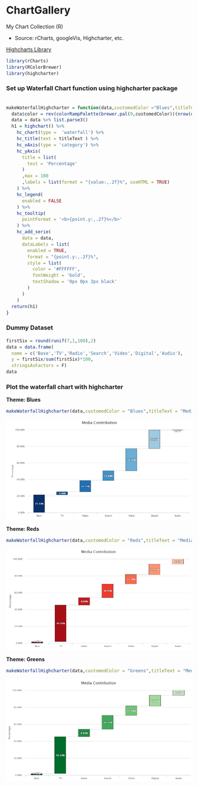 # ChartGallery
My Chart Collection (R)
* Source: rCharts, googleVis, Highcharter, etc.

[Highcharts Library](http://www.highcharts.com/) 

```r
library(rCharts)
library(RColorBrewer)
library(highcharter)
```
### Set up Waterfall Chart function using highcharter package
```r

makeWaterfallHighcharter = function(data,customedColor ="Blues",titleText = "Variable Importance"){
  data$color = rev(colorRampPalette(brewer.pal(9,customedColor))(nrow(data)+2)[-c(1,2)])
  data = data %>% list.parse3()
  h1 = highchart() %>%
    hc_chart(type =  'waterfall') %>%
    hc_title(text = titleText ) %>%
    hc_xAxis(type = 'category') %>%
    hc_yAxis(
      title = list(
        text = 'Percentage'
      )
      ,max = 100
      ,labels = list(format = "{value:,.2f}%", useHTML = TRUE)
    ) %>%
    hc_legend(
      enabled = FALSE
    ) %>%
    hc_tooltip(
      pointFormat = '<b>{point.y:,.2f}%</b>'
    ) %>%
    hc_add_serie(
      data = data,
      dataLabels = list(
        enabled = TRUE,
        format = "{point.y:,.2f}%",
        style = list(
          color = '#FFFFFF',
          fontWeight = 'bold',
          textShadow = '0px 0px 3px black'
        )
      )
    )
  return(h1)
}

```

### Dummy Dataset
```r
firstSix = round(runif(7,1,100),2)
data = data.frame(
  name = c('Base','TV','Radio','Search','Video','Digital','Audio'),
  y = firstSix/sum(firstSix)*100,
  stringsAsFactors = F)
data
```

### Plot the waterfall chart with highcharter
__Theme: Blues__
```r
makeWaterfallHighcharter(data,customedColor = "Blues",titleText = "Media Contribution")
```
![highchart](screenshot/waterfall_Blues.png)

__Theme: Reds__
```r
makeWaterfallHighcharter(data,customedColor = "Reds",titleText = "Media Contribution")
```
![highchart](screenshot/waterfall_Reds.png)

__Theme: Greens__
```r
makeWaterfallHighcharter(data,customedColor = "Greens",titleText = "Media Contribution")
```
![highchart](screenshot/waterfall_Greens.png)
